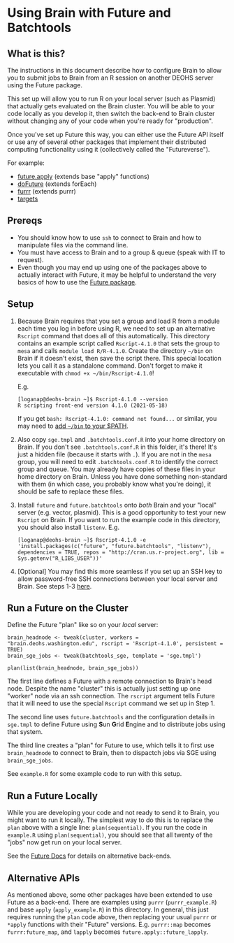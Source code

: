 # Using Brain with Future and Batchtools

## What is this? 

The instructions in this document describe how to configure Brain to allow you to submit jobs to Brain from an R session on another DEOHS server using the Future package. 

This set up will allow you to run R on your local server (such as Plasmid) that actually gets evaluated on the Brain cluster. You will be able to your code locally as you develop it, then switch the back-end to Brain cluster without changing any of your code when you're ready for "production". 

Once you've set up Future this way, you can either use the Future API itself or use any of several other packages that implement their distributed computing functionality using it (collectively called the "Futureverse").

For example:

- [future.apply](https://future.apply.futureverse.org/) (extends base "apply" functions)
- [doFuture](https://dofuture.futureverse.org/) (extends forEach)
- [furrr](https://furrr.futureverse.org/) (extends purrr)
- [targets](https://books.ropensci.org/targets/hpc.html) 

## Prereqs

 - You should know how to use `ssh` to connect to Brain and how to manipulate files via the command line. 
 - You must have access to Brain and to a group & queue (speak with IT to request). 
 - Even though you may end up using one of the packages above to actually interact with Future, it may be helpful to understand the very basics of how to use the [Future package](https://future.futureverse.org/). 

## Setup

1. Because Brain requires that you set a group and load R from a module each time you log in before using R,
we need to set up an alternative `Rscript` command that does all of this automatically. This directory contains an example script called `Rscript-4.1.0` that sets the group to `mesa` and calls `module load R/R-4.1.0`. Create the directory `~/bin` on Brain if it doesn't exist, then save the script there. This special location lets you call it as a standalone command. Don't forget to make it executable with `chmod +x ~/bin/Rscript-4.1.0`! 
  
    E.g. 
    
    ```
    [loganap@deohs-brain ~]$ Rscript-4.1.0 --version
    R scripting front-end version 4.1.0 (2021-05-18)
    ```
    
    If you get `bash: Rscript-4.1.0: command not found...` or similar, you may need to [add `~/bin` to your $PATH](https://askubuntu.com/questions/402353/how-to-add-home-username-bin-to-path).
  
2. Also copy `sge.tmpl` and `.batchtools.conf.R` into your home directory on Brain. If you don't see `.batchtools.conf.R` in this folder, it's there! It's just a hidden file (because it starts with `.`). If you are not in the `mesa` group, you will need to edit `.batchtools.conf.R` to identify the correct group and queue. You may already have copies of these files in your home directory on Brain. Unless you have done something non-standard with them (in which case, you probably know what you're doing), it should be safe to replace these files.  

3. Install `future` and `future.batchtools` onto *both* Brain and your "local" server (e.g. vector, plasmid). This is a good opportunity to test your new `Rscript` on Brain. If you want to run the example code in this directory, you should also install `listenv`. E.g. 

    ```
    [loganap@deohs-brain ~]$ Rscript-4.1.0 -e 'install.packages(c("future", "future.batchtools", "listenv"), dependencies = TRUE, repos = "http://cran.us.r-project.org", lib = Sys.getenv("R_LIBS_USER"))'
    ```
    
4. [Optional] You may find this more seamless if you set up an SSH key to allow password-free SSH connections between your local server and Brain. See steps 1-3 [here](https://www.digitalocean.com/community/tutorials/how-to-configure-ssh-key-based-authentication-on-a-linux-server). 

## Run a Future on the Cluster

Define the Future "plan" like so on your *local* server:

```
brain_headnode <- tweak(cluster, workers = "brain.deohs.washington.edu", rscript = 'Rscript-4.1.0', persistent = TRUE)
brain_sge_jobs <- tweak(batchtools_sge, template = 'sge.tmpl')

plan(list(brain_headnode, brain_sge_jobs))
```

The first line defines a Future with a remote connection to Brain's head node. Despite the name "cluster" this is actually just setting up one "worker" node via an ssh connection. The `rscript` argument tells Future that it will need to use the special `Rscript` command we set up in Step 1. 

The second line uses `future.batchtools` and the configuration details in `sge.tmpl` to define Future using **S**un **G**rid **E**ngine and to distribute jobs using that system. 

The third line creates a "plan" for Future to use, which tells it to first use `brain_headnode` to connect to Brain, then to dispactch jobs via SGE using `brain_sge_jobs`. 

See `example.R` for some example code to run with this setup. 


## Run a Future Locally

While you are developing your code and not ready to send it to Brain, you might want to run it locally. The simplest way to do this is to replace the `plan` above with a single line: `plan(sequential)`. If you run the code in `example.R` using `plan(sequential)`, you should see that all twenty of the "jobs" now get run on your local server. 

See the [Future Docs](https://future.futureverse.org/#controlling-how-futures-are-resolved) for details on alternative back-ends. 

## Alternative APIs

As mentioned above, some other packages have been extended to use Future as a back-end. There are examples using `purrr` (`purrr_example.R`) and base `apply` (`apply_example.R`) in this directory. In general, this just requires running the `plan` code above, then replacing your usual `purrr` or `*apply` functions with their "Future" versions. E.g. `purrr::map` becomes `furrr:future_map`, and `lapply` becomes `future.apply::future_lapply`. 

